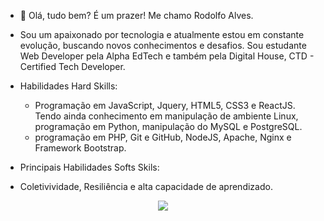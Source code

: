 - 👋 Olá, tudo bem? É um prazer! Me chamo Rodolfo Alves.
- Sou um apaixonado por tecnologia e atualmente estou em constante evolução, buscando novos conhecimentos e desafios. Sou estudante Web Developer pela Alpha EdTech e também pela Digital House, CTD - Certified Tech Developer.
- Habilidades Hard Skills: 
  - Programação em JavaScript, Jquery, HTML5, CSS3 e ReactJS. Tendo ainda conhecimento em manipulação de ambiente Linux, programação em Python, manipulação do MySQL e PostgreSQL. 
  - programação em PHP, Git e GitHub, NodeJS, Apache, Nginx e Framework Bootstrap. 
 
 - Principais Habilidades Softs Skils: 
  - Coletivividade, Resiliência e alta capacidade de aprendizado.
  <p align="center">    <img src="https://github-readme-stats.vercel.app/api?username=rodolfoalvesg&show_icons=true&theme=react  "> </p>
<!---
rodolfoalvesg/rodolfoalvesg is a ✨ special ✨ repository because its `README.md` (this file) appears on your GitHub profile.
You can click the Preview link to take a look at your changes.
--->
